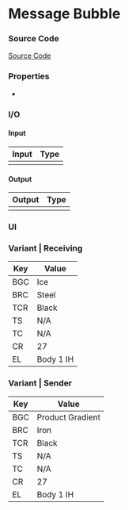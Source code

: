 # Message Bubble 
### Source Code
[Source Code](https://i.pinimg.com/originals/18/53/87/185387f0fea238da58c48efe41093347.jpg)

### Properties
* 

### I/O
#### Input
| Input | Type |
|-----|-------|
| |     |


#### Output
| Output | Type |
|-----|-------|
|  |      |

### UI

### Variant | Receiving 

| Key | Value |
|-----|-------|
| BGC |   Ice    |
| BRC |   Steel    |
| TCR |   Black    |
| TS  |   N/A    |
| TC  |   N/A    |
| CR  |   27    |
| EL  |   Body 1 IH  |

### Variant | Sender

| Key | Value |
|-----|-------|
| BGC |   Product Gradient    |
| BRC |   Iron    |
| TCR |   Black    |
| TS  |   N/A    |
| TC  |   N/A    |
| CR  |   27    |
| EL  |   Body 1 IH    |